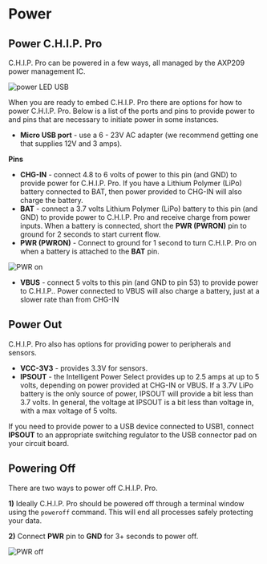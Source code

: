 # Power

## Power C.H.I.P. Pro

C.H.I.P. Pro can be powered in a few ways, all managed by the AXP209 power management IC. 

![power LED USB](images/powerLED_800.jpg)

When you are ready to embed C.H.I.P. Pro there are options for how to power C.H.I.P. Pro. Below is a list of the ports and pins to provide power to and pins that are necessary to initiate power in some instances. 


* **Micro USB port** - use a 6 - 23V AC adapter (we recommend getting one that supplies 12V and 3 amps).

**Pins**

* **CHG-IN** - connect 4.8 to 6 volts of power to this pin (and GND) to provide power for C.H.I.P. Pro. If you have a Lithium Polymer (LiPo) battery connected to BAT, then power provided to CHG-IN will also charge the battery. 
* **BAT** - connect a 3.7 volts Lithium Polymer (LiPo) battery to this pin (and GND) to provide power to C.H.I.P. Pro and receive charge from power inputs. When a battery is connected, short the **PWR (PWRON)** pin to ground for 2 seconds to start current flow.
* **PWR (PWRON)** - Connect to ground for 1 second to turn C.H.I.P. Pro on when a battery is attached to the **BAT** pin. 

![PWR on](images/PWRon_800.jpg)

* **VBUS** - connect 5 volts to this pin (and GND to pin 53) to provide power to C.H.I.P.. Power connected to VBUS will also charge a battery, just at a slower rate than from CHG-IN

## Power Out 

C.H.I.P. Pro also has options for providing power to peripherals and sensors.

* **VCC-3V3** - provides 3.3V for sensors.
* **IPSOUT** - the Intelligent Power Select provides up to 2.5 amps at up to 5 volts, depending on power provided at CHG-IN or VBUS. If a 3.7V LiPo battery is the only source of power, IPSOUT will provide a bit less than 3.7 volts. In general, the voltage at IPSOUT is a bit less than voltage in, with a max voltage of 5 volts.

If you need to provide power to a USB device connected to USB1, connect **IPSOUT** to an appropriate switching regulator to the USB connector pad on your circuit board. 

## Powering Off

There are two ways to power off C.H.I.P. Pro. 

**1)** Ideally C.H.I.P. Pro should be powered off through a terminal window using the `poweroff` command. This will end all processes safely	 protecting your data. 

**2)** Connect **PWR** pin to **GND** for 3+ seconds to power off. 


![PWR off](images/PWRoff_800.gif)
